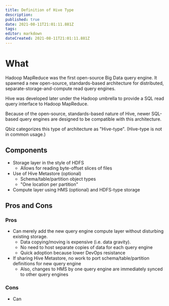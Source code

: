 ```yaml
---
title: Definition of Hive Type
description: 
published: true
date: 2021-08-11T21:01:11.881Z
tags: 
editor: markdown
dateCreated: 2021-08-11T21:01:11.881Z
---
```


# What
Hadoop MapReduce was the first open-source Big Data query engine. It spawned a new open-source, standards-based architecture for distributed, separate-storage-and-compute read query engines.

Hive was developed later under the Hadoop umbrella to provide a SQL read query interface to Hadoop MapReduce.

Because of the open-source, standards-based nature of Hive, newer SQL-based query engines are designed to be compatible with this architecture.

Qbiz categorizes this type of architecture as "Hive-type". (Hive-type is not in common usage.)

## Components
- Storage layer in the style of HDFS
  - Allows for reading byte-offset slices of files
- Use of Hive Metastore (optional)
  - Schema/table/partition object types
  - "One location per partition"
- Compute layer using HMS (optional) and HDFS-type storage

## Pros and Cons

### Pros
- Can merely add the new query engine compute layer without disturbing existing storage.
  - Data copying/moving is expensive (i.e. data gravity).
  - No need to host separate copies of data for each query engine
  - Quick adoption because lower DevOps resistance
- If sharing Hive Metastore, no work to port schema/table/partition definitions for new query engine
  - Also, changes to HMS by one query engine are immediately synced to other query engines

### Cons
- Can 
